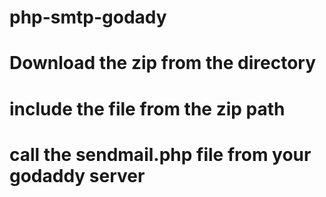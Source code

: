 # php-smtp-godady
# Download the zip from the   directory
# include the file from the zip path
# call the sendmail.php file from your godaddy server
